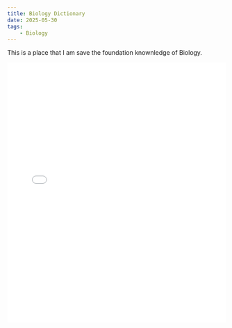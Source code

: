 ```yaml
---
title: Biology Dictionary
date: 2025-05-30
tags: 
    - Biology
---
```

This is a place that I am save the foundation knownledge of Biology.
<iframe src="Bio_foundation.pdf" width="100%" height="600px" style="border: none;">
  This browser does not support PDFs. Please download the PDF to view it: 
  <a href="Bio_foundation.pdf">Download PDF</a>.
</iframe>